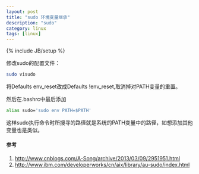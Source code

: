 ```yaml
---
layout: post
title: "sudo 环境变量继承"
description: "sudo"
category: linux
tags: [linux]
---
```

{% include JB/setup %}

修改sudo的配置文件：

~~~ bash
sudo visudo
~~~
将Defaults env_reset改成Defaults !env_reset,取消掉对PATH变量的重置。<br/>

然后在.bashrc中最后添加    

~~~ bash
alias sudo='sudo env PATH=$PATH'
~~~
这样sudo执行命令时所搜寻的路径就是系统的PATH变量中的路径，如想添加其他变量也是类似。



#### 参考
1. <http://www.cnblogs.com/A-Song/archive/2013/03/09/2951951.html>
2. <http://www.ibm.com/developerworks/cn/aix/library/au-sudo/index.html>


